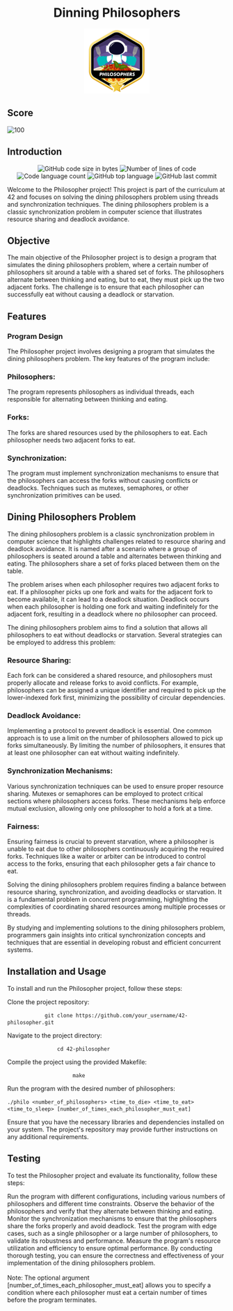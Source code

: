 
<div align="center">
<h1>Dinning Philosophers</h1>
	
<a href="https://github.com/simon-zerisenay/42_Philosophers">![42 Badge](https://github.com/mcombeau/mcombeau/blob/main/42_badges/philosophersm.png)</a>

</div>
<label>
	<h2> Score </h2>	
	<img alt="100" style="width: 100px;height: 70px" src="https://github.com/simon-zerisenay/simon-zerisenay/blob/main/100.png"/>
</label> 
<h2>Introduction</h2>
<p align="center">
	<img alt="GitHub code size in bytes" src="https://img.shields.io/github/languages/code-size/simon-zerisenay/42_Philosophers?color=lightblue" />
	<img alt="Number of lines of code" src="https://img.shields.io/tokei/lines/github/simon-zerisenay/42_Philosophers?color=critical" />
	<img alt="Code language count" src="https://img.shields.io/github/languages/count/simon-zerisenay/42_Philosophers?color=yellow" />
	<img alt="GitHub top language" src="https://img.shields.io/github/languages/top/simon-zerisenay/42_Philosophers?color=blue" />
	<img alt="GitHub last commit" src="https://img.shields.io/github/last-commit/simon-zerisenay/42_Philosophers?color=green" />
</p>  
Welcome to the Philosopher project! This project is part of the curriculum at 42 and focuses on solving the dining philosophers problem using threads and synchronization techniques. The dining philosophers problem is a classic synchronization problem in computer science that illustrates resource sharing and deadlock avoidance.
 
<h2>Objective</h2>  
The main objective of the Philosopher project is to design a program that simulates the dining philosophers problem, where a certain number of philosophers sit around a table with a shared set of forks. The philosophers alternate between thinking and eating, but to eat, they must pick up the two adjacent forks. The challenge is to ensure that each philosopher can successfully eat without causing a deadlock or starvation.  
 
<h2>Features</h2> 
<h3>Program Design</h3> 
The Philosopher project involves designing a program that simulates the dining philosophers problem. The key features of the program include:
 
<h3>Philosophers:</h3> 
The program represents philosophers as individual threads, each responsible for alternating between thinking and eating.
<h3>Forks:</h3> 
The forks are shared resources used by the philosophers to eat. Each philosopher needs two adjacent forks to eat. 
<h3>Synchronization:</h3> 
The program must implement synchronization mechanisms to ensure that the philosophers can access the forks without causing conflicts or deadlocks. Techniques such as mutexes, semaphores, or other synchronization primitives can be used.
<h2> Dining Philosophers Problem</h2>
The dining philosophers problem is a classic synchronization problem in computer science that highlights challenges related to resource sharing and deadlock avoidance. It is named after a scenario where a group of philosophers is seated around a table and alternates between thinking and eating. The philosophers share a set of forks placed between them on the table.

The problem arises when each philosopher requires two adjacent forks to eat. If a philosopher picks up one fork and waits for the adjacent fork to become available, it can lead to a deadlock situation. Deadlock occurs when each philosopher is holding one fork and waiting indefinitely for the adjacent fork, resulting in a deadlock where no philosopher can proceed.

The dining philosophers problem aims to find a solution that allows all philosophers to eat without deadlocks or starvation. Several strategies can be employed to address this problem:

<h3>Resource Sharing:</h3>
Each fork can be considered a shared resource, and philosophers must properly allocate and release forks to avoid conflicts. For example, philosophers can be assigned a unique identifier and required to pick up the lower-indexed fork first, minimizing the possibility of circular dependencies.

<h3>Deadlock Avoidance:</h3>
Implementing a protocol to prevent deadlock is essential. One common approach is to use a limit on the number of philosophers allowed to pick up forks simultaneously. By limiting the number of philosophers, it ensures that at least one philosopher can eat without waiting indefinitely.

<h3>Synchronization Mechanisms:</h3>
Various synchronization techniques can be used to ensure proper resource sharing. Mutexes or semaphores can be employed to protect critical sections where philosophers access forks. These mechanisms help enforce mutual exclusion, allowing only one philosopher to hold a fork at a time.

<h3>Fairness:</h3>
Ensuring fairness is crucial to prevent starvation, where a philosopher is unable to eat due to other philosophers continuously acquiring the required forks. Techniques like a waiter or arbiter can be introduced to control access to the forks, ensuring that each philosopher gets a fair chance to eat.

Solving the dining philosophers problem requires finding a balance between resource sharing, synchronization, and avoiding deadlocks or starvation. It is a fundamental problem in concurrent programming, highlighting the complexities of coordinating shared resources among multiple processes or threads.

By studying and implementing solutions to the dining philosophers problem, programmers gain insights into critical synchronization concepts and techniques that are essential in developing robust and efficient concurrent systems.

<h2>Installation and Usage</h2>
To install and run the Philosopher project, follow these steps:

Clone the project repository: 

				git clone https://github.com/your_username/42-philosopher.git
Navigate to the project directory: 
				
					cd 42-philosopher
Compile the project using the provided Makefile: 

				   		 make
Run the program with the desired number of philosophers: 

	./philo <number_of_philosophers> <time_to_die> <time_to_eat> <time_to_sleep> [number_of_times_each_philosopher_must_eat]
Ensure that you have the necessary libraries and dependencies installed on your system. The project's repository may provide further instructions on any additional requirements.

<h2>Testing</h2>
To test the Philosopher project and evaluate its functionality, follow these steps:

Run the program with different configurations, including various numbers of philosophers and different time constraints.
Observe the behavior of the philosophers and verify that they alternate between thinking and eating.
Monitor the synchronization mechanisms to ensure that the philosophers share the forks properly and avoid deadlock.
Test the program with edge cases, such as a single philosopher or a large number of philosophers, to validate its robustness and performance.
Measure the program's resource utilization and efficiency to ensure optimal performance.
By conducting thorough testing, you can ensure the correctness and effectiveness of your implementation of the dining philosophers problem.
<br/>
<br/>
Note: The optional argument [number_of_times_each_philosopher_must_eat] allows you to specify a condition where each philosopher must eat a certain number of times before the program terminates.
